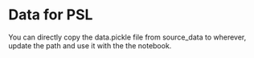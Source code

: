 # Data for PSL
You can directly copy the data.pickle file from source_data to wherever, update the path and use it with the the notebook.
